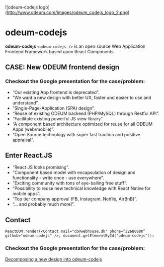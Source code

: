 ![odeum-codejs logo] (http://www.odeum.com/images/odeum_codejs_logo_2.png)

# odeum-codejs

**odeum-codejs** ```<odeum-codejs />``` is an open source Web Application Frontend Framework based upon React Components.

## CASE: New ODEUM frontend design

### Checkout the Google presentation for the case/problem:

* “Our existing App frontend is deprecated”.
* “We want a new design with better UX, faster and easier to use and understand”.
* “Single-Page-Application (SPA) design”.
* “Reuse of existing ODEUM backend (PHP/MySQL) through Restful API”.
* “Facilitate existing powerful JS view library”.
* “A component based architecture optimized for reuse for all ODEUM Apps (web/mobile)”.
* “Open Source technology with super fast traction and positive appraisal”.

## Enter React.JS

* “React JS looks promising”.
* “Component based model with encapsulation of design and functionality - write once - use everywhere”.
* “Exciting community with tons of eye-balling free stuff”.
* “Possibility to reuse new technical knowledge with React Native for mobile apps”.
* “Top tier company approval (FB, Instagram, Netflix, AirBnB)”.
* “… and probably much more!”.

## Contact

```ReactDOM.render(<Contact mail="cb@webhouse.dk" phone=”22680880” github="odeum-codejs" />, document.getElementById("odeum-codejs"));```

### Checkout the Google presentation for the case/problem:

<a href="http://bit.ly/2kt6mpR" target="_blank">Decomposing a new design into odeum-codejs</a>
